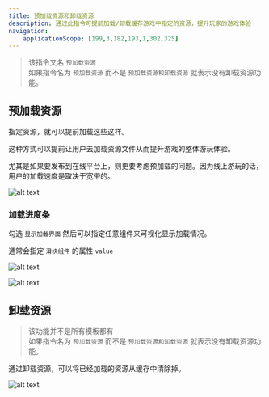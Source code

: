 ```yaml
---
title: 预加载资源和卸载资源
description: 通过此指令可提前加载/卸载缓存游戏中指定的资源，提升玩家的游戏体验
navigation:
    applicationScope: [199,3,182,193,1,302,325]
---
```


> 该指令又名 `预加载资源`
> <br>如果指令名为 `预加载资源` 而不是  `预加载资源和卸载资源` 就表示没有卸载资源功能。

## 预加载资源

指定资源，就可以提前加载这些这样。

这种方式可以提前让用户去加载资源文件从而提升游戏的整体游玩体验。

尤其是如果要发布到在线平台上，则更要考虑预加载的问题。因为线上游玩的话，用户的加载速度是取决于宽带的。

![alt text](https://assbak.gcw.wiki/gcw/image/zh_hans/commands/images/preloadingandunloadingresources/image.png)

### 加载进度条

勾选 `显示加载界面` 然后可以指定任意组件来可视化显示加载情况。

通常会指定 `滑块组件` 的属性 `value`

![alt text](https://assbak.gcw.wiki/gcw/image/zh_hans/commands/images/preloadingandunloadingresources/image-1.png)

![alt text](https://assbak.gcw.wiki/gcw/image/zh_hans/commands/images/preloadingandunloadingresources/image-2.png)

## 卸载资源

> 该功能并不是所有模板都有
> <br>如果指令名为 `预加载资源` 而不是  `预加载资源和卸载资源` 就表示没有卸载资源功能。

通过卸载资源，可以将已经加载的资源从缓存中清除掉。

![alt text](https://assbak.gcw.wiki/gcw/image/zh_hans/commands/images/preloadingandunloadingresources/image-3.png)

